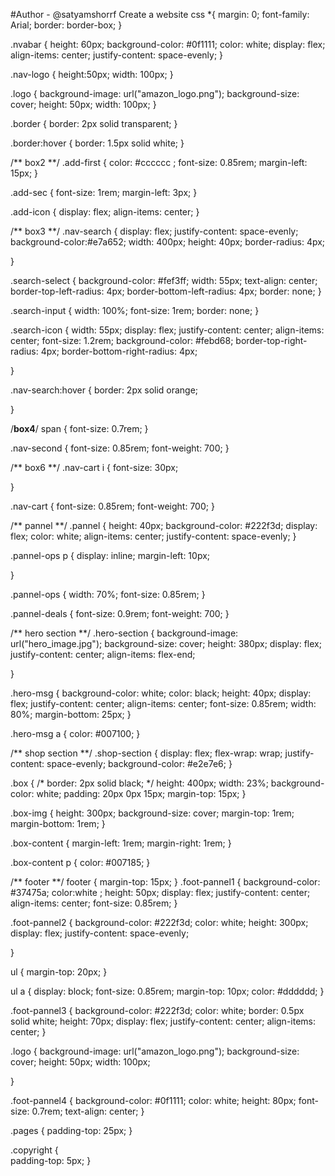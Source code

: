 #Author - @satyamshorrf
Create a website css 
*{
    margin: 0;
    font-family: Arial;
    border: border-box;
}

.nvabar {
    height: 60px;
    background-color: #0f1111;
    color: white;
    display: flex;
    align-items: center; 
    justify-content: space-evenly;
}

.nav-logo {
    height:50px;
    width: 100px;
}

.logo {
    background-image: url("amazon_logo.png");
    background-size: cover;
    height: 50px;
    width: 100px;
}

.border {
    border: 2px solid transparent;
}

.border:hover {
    border: 1.5px solid white;
}

/** box2 **/
.add-first {
    color: #cccccc ;
    font-size: 0.85rem;
    margin-left: 15px;
}

.add-sec {
    font-size: 1rem;
    margin-left: 3px;
}

.add-icon {
    display: flex;
    align-items: center;
}

/** box3 **/
.nav-search {
    display: flex;
    justify-content: space-evenly;
    background-color:#e7a652;
    width: 400px;
    height: 40px;
    border-radius: 4px;
    
}

.search-select {
    background-color: #fef3ff;
    width: 55px;
    text-align: center;
    border-top-left-radius: 4px;
    border-bottom-left-radius: 4px;
    border: none;
}

.search-input {
    width: 100%;
    font-size: 1rem;
    border: none;
}

.search-icon {
    width: 55px;
    display: flex;
    justify-content: center;
    align-items: center;
    font-size: 1.2rem;
    background-color: #febd68;
    border-top-right-radius: 4px;
    border-bottom-right-radius: 4px;
     
}

.nav-search:hover {
    border: 2px solid orange;

}

/**box4**/
span {
    font-size: 0.7rem;
}

.nav-second {
    font-size: 0.85rem;
    font-weight: 700;
}

/** box6 **/
.nav-cart i {
    font-size: 30px;

}

.nav-cart {
    font-size: 0.85rem;
    font-weight: 700;
}

/** pannel **/
.pannel {
    height: 40px;
    background-color: #222f3d;
    display: flex;
    color: white;
    align-items: center;
    justify-content: space-evenly;
}

.pannel-ops p {
    display: inline;
    margin-left: 10px;

}

.pannel-ops {
    width: 70%;
    font-size: 0.85rem;
}

.pannel-deals {
    font-size: 0.9rem;
    font-weight: 700;
}

/** hero section **/
.hero-section {
    background-image: url("hero_image.jpg");
    background-size: cover;
    height: 380px;
    display: flex;
    justify-content: center;
    align-items: flex-end;
    
}

.hero-msg {
    background-color: white;
    color: black;
    height: 40px;
    display: flex;
    justify-content: center;
    align-items: center;
    font-size: 0.85rem;
    width: 80%;
    margin-bottom: 25px;
}

.hero-msg a {
    color: #007100;
}

/** shop section **/
.shop-section {
    display: flex;
    flex-wrap: wrap;
    justify-content: space-evenly;
    background-color: #e2e7e6;
}

.box {
    /* border: 2px solid black; */
    height: 400px;
    width: 23%;
    background-color: white;
    padding: 20px 0px 15px;
    margin-top: 15px;
}

.box-img {
    height: 300px;
    background-size: cover;
    margin-top: 1rem;
    margin-bottom: 1rem;
}

.box-content {
    margin-left: 1rem;
    margin-right: 1rem;
}

.box-content p {
    color: #007185;
}

/** footer **/
footer {
    margin-top: 15px;
}
.foot-pannel1 {
    background-color: #37475a;
    color:white ;
    height: 50px;
    display: flex;
    justify-content: center;
    align-items: center;
    font-size: 0.85rem;
}

.foot-pannel2 {
    background-color: #222f3d;
    color: white;
    height: 300px;
    display: flex;
    justify-content: space-evenly;
    


}

ul {
    margin-top: 20px;
}

ul a {
    display: block;
    font-size: 0.85rem;
    margin-top: 10px;
    color: #dddddd;
}

.foot-pannel3 {
    background-color: #222f3d;
    color: white;
    border: 0.5px solid white;
    height: 70px;
    display: flex;
    justify-content: center;
    align-items: center;
}

.logo {
    background-image: url("amazon_logo.png");
    background-size: cover;
    height: 50px;
    width: 100px;
    
}

.foot-pannel4 {
    background-color: #0f1111;
    color: white;
    height: 80px;
    font-size: 0.7rem;
    text-align: center;
}

.pages {
    padding-top: 25px;
}

.copyright {  
    padding-top: 5px;
}
